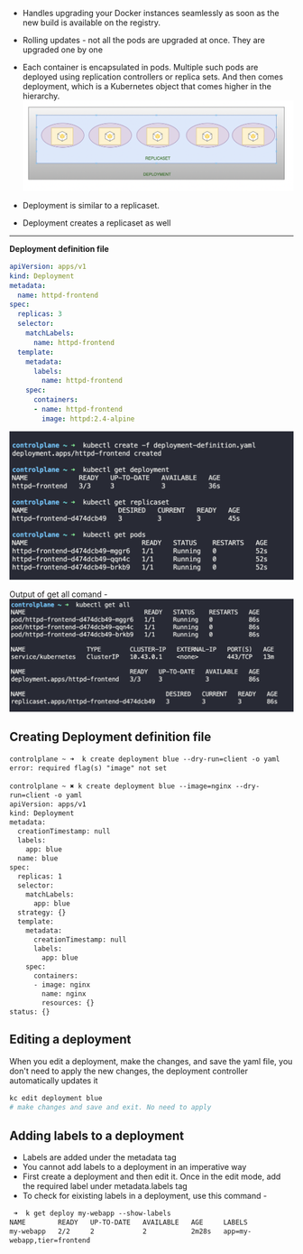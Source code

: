 - Handles upgrading your Docker instances seamlessly as soon as the new build is available on the registry.
    
- Rolling updates - not all the pods are upgraded at once. They are upgraded one by one
    
- Each container is encapsulated in pods. Multiple such pods are deployed using replication controllers or replica sets. And then comes deployment, which is a Kubernetes object that comes higher in the hierarchy.  
    ![394673569ad9010d3baa837dbc2e50bc.png](../_resources/394673569ad9010d3baa837dbc2e50bc.png)
    
- Deployment is similar to a replicaset.
    
- Deployment creates a replicaset as well
    

* * *

**Deployment definition file**

```yaml
apiVersion: apps/v1
kind: Deployment
metadata:
  name: httpd-frontend
spec:
  replicas: 3
  selector:
    matchLabels:
      name: httpd-frontend
  template:
    metadata:
      labels:
        name: httpd-frontend
    spec:
      containers:
      - name: httpd-frontend
        image: httpd:2.4-alpine
```

![d622c3bb8a0b355f68154ce4207b3bc1.png](../_resources/d622c3bb8a0b355f68154ce4207b3bc1.png)

Output of get all comand -  
![f4ca2af07e62897c6860a5595a9c3576.png](../_resources/f4ca2af07e62897c6860a5595a9c3576.png)

## Creating Deployment definition file

```
controlplane ~ ➜  k create deployment blue --dry-run=client -o yaml
error: required flag(s) "image" not set

controlplane ~ ✖ k create deployment blue --image=nginx --dry-run=client -o yaml
apiVersion: apps/v1
kind: Deployment
metadata:
  creationTimestamp: null
  labels:
    app: blue
  name: blue
spec:
  replicas: 1
  selector:
    matchLabels:
      app: blue
  strategy: {}
  template:
    metadata:
      creationTimestamp: null
      labels:
        app: blue
    spec:
      containers:
      - image: nginx
        name: nginx
        resources: {}
status: {}

```

## Editing a deployment

When you edit a deployment, make the changes, and save the yaml file, you don't need to apply the new changes, the deployment controller automatically updates it

```bash
kc edit deployment blue
# make changes and save and exit. No need to apply
```

## Adding labels to a deployment
- Labels are added under the metadata tag
- You cannot add labels to a deployment in an imperative way
- First create a deployment and then edit it. Once in the edit mode, add the required label under metadata.labels tag
- To check for eixisting labels in a deployment, use this command - 
```
 ➜  k get deploy my-webapp --show-labels
NAME        READY   UP-TO-DATE   AVAILABLE   AGE     LABELS
my-webapp   2/2     2            2           2m28s   app=my-webapp,tier=frontend
```